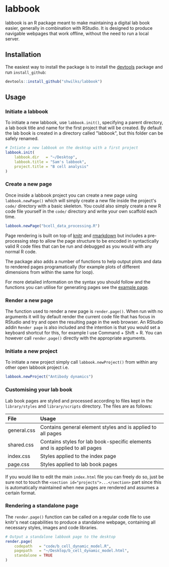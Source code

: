# labbook
labbook is an R package meant to make maintaining a digital lab book easier, generally in combination with RStudio. It is designed to produce navigable webpages that work offline, without the need to run a local server.

## Installation
The easiest way to install the package is to install the [devtools](https://devtools.r-lib.org) package and run `install_github`:

```r
devtools::install_github("shwilks/labbook")
```

## Usage
### Initiate a labbook
To initiate a new labbook, use `labbook.init()`, specifying a parent directory, a lab book title and name for the first project that will be created. By default the lab book is created in a directory called "labbook", but this folder can be safely renamed.

```r
# Intiate a new labbook on the desktop with a first project
labbook.init(
    labbook.dir   = "~/Desktop",
    labbook.title = "Sam's labbook",
    project.title = "B cell analysis"
)
```

### Create a new page
Once inside a labbook project you can create a new page using `labbook.newPage()` which will simply create a new file inside the project's `code/` directory with a basic skeleton. You could also simply create a new R code file yourself in the `code/` directory and write your own scaffold each time.

```r
labbook.newPage("bcell_data_processing.R")
```

Page rendering is built on top of [knitr](https://yihui.name/knitr/) and [rmarkdown](https://rmarkdown.rstudio.com) but includes a pre-processing step to allow the page structure to be encoded in syntactically valid R code files that can be run and debugged as you would with any normal R code.

The package also adds a number of functions to help output plots and data to rendered pages programatically (for example plots of different dimensions from within the same for loop).

For more detailed information on the syntax you should follow and the functions you can utilise for generating pages see the [example page](examples/example_page.R).

### Render a new page
The function used to render a new page is `render.page()`. When run with no arguments it will by default render the current code file that has focus in RStudio and try and open the resulting page in the web browser. An RStudio addin `Render page` is also included and the intention is that you would set a keyboard shortcut for this, for example I use Command + Shift + R. You can however call `render.page()` directly with the appropriate arguments.

### Initiate a new project
To initiate a new project simply call `labbook.newProject()` from within any other open labbook project i.e.

```r
labbook.newProject("Antibody dynamics")
```

### Customising your lab book
Lab book pages are styled and processed according to files kept in the `library/styles` and `library/scripts` directory. The files are as follows:

| File | Usage |
| :--- | :---- |
| general.css | Contains general element styles and is applied to all pages |
| shared.css  | Contains styles for lab book-specific elements and is applied to all pages |
| index.css   | Styles applied to the index page |
| page.css    | Styles applied to lab book pages |

If you would like to edit the main `index.html` file you can freely do so, just be sure not to touch the `<section id="projects">...</section>` part since this is automatically maintained when new pages are rendered and assumes a certain format.


### Rendering a standalone page
The `render.page()` function can be called on a regular code file to use knitr's neat capabilities to produce a standalone webpage, containing all necessary styles, images and code libraries.

```r
# Output a standalone labbook page to the desktop
render.page(
    codepath   = "code/b_cell_dynamic_model.R",
    pagepath   = "~/Desktop/b_cell_dynamic_model.html",
    standalone = TRUE
)
```

